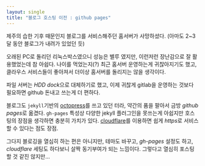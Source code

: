 ```yaml
---
layout: single
title: "블로그 호스팅 이전 : github pages"
---
```


제주의 습한 기후 때문인지 블로그를 서비스해주던 홈서버가 사망하셨다.
(아마도 2~3달 동안 블로그가 내려가 있었던 듯)

오래된 PC로 돌리던 리눅스박스였으니 성능은 별루 였지만, 이런저런 장난감으로 잘 활용했었는데 참 아쉽다.
나이를 먹었는지(?) 최근 홈서버 운영하는게 귀찮아지기도 했고, 클라우스 서비스들이 좋아져서 더이상 홈서버를 돌리지는 않을 생각이다.

파일 서버는 *HDD dock*으로 대체하기로 했고, 이제 귀찮게 gitlab을 운영하는 것보다 필요하면 github 돈내고 쓰는게 더 편하다.

블로그도 `jekyll`기반의 [octopress](http://octopress.org/)를 쓰고 있던 터라,
약간의 품을 팔아서 금방 *github pages*로 옮겼다.
`gh-pages` 특성상 다양한 jekyll 플러그인을 못쓰는게 아쉽지만 호스팅의 장점을 생각하면 충분히 가치가 있다.
[cloudflare](https://www.cloudflare.com/)를 이용하면 쉽게 *https*로 서비스할 수 있다는 점도 장점.

그다지 블로깅을 열심히 하는 편은 아니지만,
테마도 바꾸고, *gh-pages* 설정도 하고, *cloudflare* 세팅도 하다보니
살짝 동기부여가 되는 느낌이다. 그렇다고 열심히 포스팅할 것 같진 않지만...

